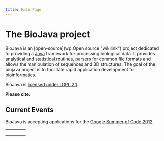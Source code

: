 ```yaml
---
title: Main Page
---
```


The BioJava project
===================

BioJava is an [open-source](wp:Open source "wikilink") project dedicated
to providing a [Java](http://www.java.sun.com) framework for processing
biological data. It provides analytical and statistical routines,
parsers for common file formats and allows the manipulation of sequences
and 3D structures. The goal of the biojava project is to facilitate
rapid application development for bioinformatics.

BioJava is [licensed under LGPL 2.1](BioJava:License "wikilink").

**Please cite:**

Current Events
--------------

BioJava is accepting applications for the [Google Summer of Code
2012](Google_Summer_of_Code "wikilink")

<table style="width:100%; vertical-align: top">
<tr style="vertical-align: top;">
<td style="width: 25%; vertical-align: top;">
</td>
<td style="width: 50%; vertical-align: top;">
</td>
<td style="width: 25%; vertical-align: top;" rowspan="2">
</td>
</tr>
<tr style="vertical-align: top;">
<td style="width: 25%; vertical-align: top;">
<td style="width: 50%; vertical-align: top;">
</td>
</tr>
<tr>
<td style="width: 25%; vertical-align: top;">
</td>
<td style="width: 25%; vertical-align: top;" colspan="2">
</td>
</tr>
</table>

